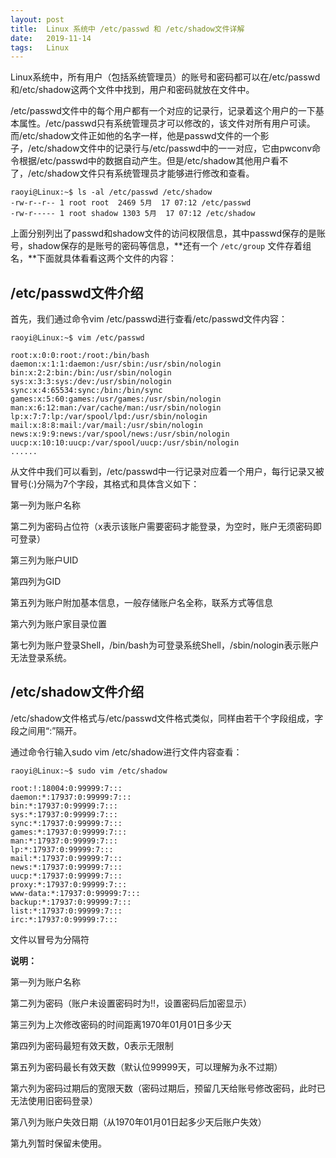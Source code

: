 ```yaml
---
layout: post
title:  Linux 系统中 /etc/passwd 和 /etc/shadow文件详解
date:   2019-11-14
tags:   Linux
---
```


Linux系统中，所有用户（包括系统管理员）的账号和密码都可以在/etc/passwd和/etc/shadow这两个文件中找到，用户和密码就放在文件中。

/etc/passwd文件中的每个用户都有一个对应的记录行，记录着这个用户的一下基本属性。/etc/passwd只有系统管理员才可以修改的，该文件对所有用户可读。而/etc/shadow文件正如他的名字一样，他是passwd文件的一个影子，/etc/shadow文件中的记录行与/etc/passwd中的一一对应，它由pwconv命令根据/etc/passwd中的数据自动产生。但是/etc/shadow其他用户看不了，/etc/shadow文件只有系统管理员才能够进行修改和查看。

```
raoyi@Linux:~$ ls -al /etc/passwd /etc/shadow
-rw-r--r-- 1 root root  2469 5月  17 07:12 /etc/passwd
-rw-r----- 1 root shadow 1303 5月  17 07:12 /etc/shadow
```

上面分别列出了passwd和shadow文件的访问权限信息，其中passwd保存的是账号，shadow保存的是账号的密码等信息，**还有一个 `/etc/group` 文件存着组名，**下面就具体看看这两个文件的内容：

## /etc/passwd文件介绍

首先，我们通过命令vim /etc/passwd进行查看/etc/passwd文件内容：

```
raoyi@Linux:~$ vim /etc/passwd

root:x:0:0:root:/root:/bin/bash
daemon:x:1:1:daemon:/usr/sbin:/usr/sbin/nologin
bin:x:2:2:bin:/bin:/usr/sbin/nologin
sys:x:3:3:sys:/dev:/usr/sbin/nologin
sync:x:4:65534:sync:/bin:/bin/sync
games:x:5:60:games:/usr/games:/usr/sbin/nologin
man:x:6:12:man:/var/cache/man:/usr/sbin/nologin
lp:x:7:7:lp:/var/spool/lpd:/usr/sbin/nologin
mail:x:8:8:mail:/var/mail:/usr/sbin/nologin
news:x:9:9:news:/var/spool/news:/usr/sbin/nologin
uucp:x:10:10:uucp:/var/spool/uucp:/usr/sbin/nologin
......
```

从文件中我们可以看到，/etc/passwd中一行记录对应着一个用户，每行记录又被冒号(:)分隔为7个字段，其格式和具体含义如下：

第一列为账户名称

第二列为密码占位符（x表示该账户需要密码才能登录，为空时，账户无须密码即可登录）

第三列为账户UID

第四列为GID

第五列为账户附加基本信息，一般存储账户名全称，联系方式等信息

第六列为账户家目录位置

第七列为账户登录Shell，/bin/bash为可登录系统Shell，/sbin/nologin表示账户无法登录系统。

## /etc/shadow文件介绍

/etc/shadow文件格式与/etc/passwd文件格式类似，同样由若干个字段组成，字段之间用“:”隔开。

通过命令行输入sudo vim /etc/shadow进行文件内容查看：

```
raoyi@Linux:~$ sudo vim /etc/shadow

root:!:18004:0:99999:7:::
daemon:*:17937:0:99999:7:::
bin:*:17937:0:99999:7:::
sys:*:17937:0:99999:7:::
sync:*:17937:0:99999:7:::
games:*:17937:0:99999:7:::
man:*:17937:0:99999:7:::
lp:*:17937:0:99999:7:::
mail:*:17937:0:99999:7:::
news:*:17937:0:99999:7:::
uucp:*:17937:0:99999:7:::
proxy:*:17937:0:99999:7:::
www-data:*:17937:0:99999:7:::
backup:*:17937:0:99999:7:::
list:*:17937:0:99999:7:::
irc:*:17937:0:99999:7:::
```

文件以冒号为分隔符

**说明：**

第一列为账户名称

第二列为密码（账户未设置密码时为!!，设置密码后加密显示）

第三列为上次修改密码的时间距离1970年01月01日多少天

第四列为密码最短有效天数，0表示无限制

第五列为密码最长有效天数（默认位99999天，可以理解为永不过期）

第六列为密码过期后的宽限天数（密码过期后，预留几天给账号修改密码，此时已无法使用旧密码登录）

第八列为账户失效日期（从1970年01月01日起多少天后账户失效）

第九列暂时保留未使用。

